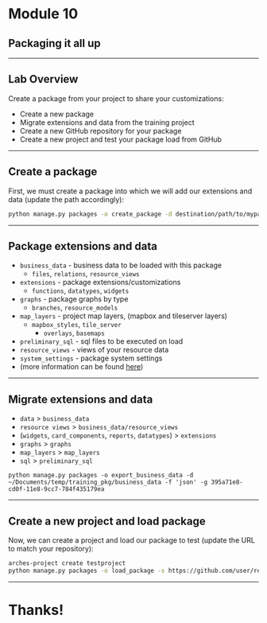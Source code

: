 <!-- sectionTitle: Module 10: Creating a Package -->

# Module 10
## Packaging it all up

---

## Lab Overview

Create a package from your project to share your customizations:
- Create a new package
- Migrate extensions and data from the training project
- Create a new GitHub repository for your package
- Create a new project and test your package load from GitHub

---

## Create a package

First, we must create a package into which we will add our extensions and data (update the path accordingly):
```bash
python manage.py packages -o create_package -d destination/path/to/mypackage
```

---

## Package extensions and data

- `business_data` - business data to be loaded with this package
    - `files`, `relations`, `resource_views`
- `extensions` - package extensions/customizations
    - `functions`, `datatypes`, `widgets`
- `graphs` - package graphs by type
    - `branches`, `resource_models`
- `map_layers` - project map layers, (mapbox and tileserver layers)
    - `mapbox_styles`, `tile_server`
        - `overlays`, `basemaps`
- `preliminary_sql` - sql files to be executed on load
- `resource_views` - views of your resource data
- `system_settings` - package system settings
- (more information can be found [here](https://arches.readthedocs.io/en/stable/projects-and-packages/#creating-a-new-package))

---

## Migrate extensions and data

- `data` > `business_data`
- `resource views` > `business_data/resource_views`
- (`widgets`, `card_components`, `reports`, `datatypes`) > `extensions`
- `graphs` > `graphs`
- `map_layers` > `map_layers`
- `sql` > `preliminary_sql`

```python manage.py packages -o export_business_data -d ~/Documents/temp/training_pkg/business_data -f 'json' -g 395a71e8-cd0f-11e8-9cc7-784f435179ea```

---

## Create a new project and load package

Now, we can create a project and load our package to test (update the URL to match your repository):
```bash
arches-project create testproject
python manage.py packages -o load_package -s https://github.com/user/repo/branch.zip -db true
```

---

# Thanks!
